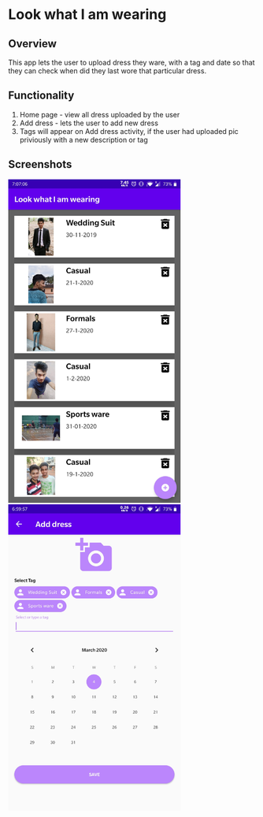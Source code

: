 # Look what I am wearing

## Overview 
This app lets the user to upload dress they ware, with a tag and date so that they can check when did they last wore that particular dress.

## Functionality
1. Home page - view all dress uploaded by the user 
2. Add dress - lets the user to add new dress
3. Tags will appear on Add dress activity, if the user had uploaded pic priviously with a new description or tag

## Screenshots
<img src=https://github.com/akash-starvin/Look-what-I-am-wearing/blob/master/Screenshots/Screenshot_20200304-190708.jpg width="350"/> <img src="https://github.com/akash-starvin/Look-what-I-am-wearing/blob/master/Screenshots/Screenshot_20200304-185959.jpg" width="350"/>
